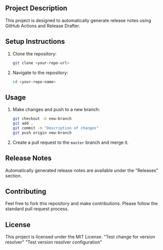 ## Project Description
This project is designed to automatically generate release notes using GitHub Actions and Release Drafter.

## Setup Instructions
1. Clone the repository:
    ```sh
    git clone <your-repo-url>
    ```
2. Navigate to the repository:
    ```sh
    cd <your-repo-name>
    ```

## Usage
1. Make changes and push to a new branch:
    ```sh
    git checkout -b new-branch
    git add .
    git commit -m "Description of changes"
    git push origin new-branch
    ```
2. Create a pull request to the `master` branch and merge it.

## Release Notes
Automatically generated release notes are available under the "Releases" section.

## Contributing
Feel free to fork this repository and make contributions. Please follow the standard pull request process.

## License
This project is licensed under the MIT License.
"Test change for version resolver" 
"Test version resolver configuration" 
